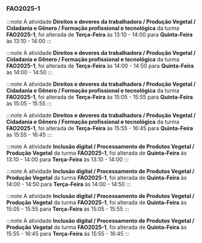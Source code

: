 ### FAO2025-1


:::note
A atividade **Direitos e deveres da trabalhadora / Produção Vegetal / Cidadania e Gênero / Formação profissional e tecnológica** da turma **FAO2025-1**, foi alterada de **Terça-Feira** às 13:10 - 14:00 para **Quinta-Feira** às 13:10 - 14:00
:::
        


:::note
A atividade **Direitos e deveres da trabalhadora / Produção Vegetal / Cidadania e Gênero / Formação profissional e tecnológica** da turma **FAO2025-1**, foi alterada de **Terça-Feira** às 14:00 - 14:50 para **Quinta-Feira** às 14:00 - 14:50
:::
        


:::note
A atividade **Direitos e deveres da trabalhadora / Produção Vegetal / Cidadania e Gênero / Formação profissional e tecnológica** da turma **FAO2025-1**, foi alterada de **Terça-Feira** às 15:05 - 15:55 para **Quinta-Feira** às 15:05 - 15:55
:::
        


:::note
A atividade **Direitos e deveres da trabalhadora / Produção Vegetal / Cidadania e Gênero / Formação profissional e tecnológica** da turma **FAO2025-1**, foi alterada de **Terça-Feira** às 15:55 - 16:45 para **Quinta-Feira** às 15:55 - 16:45
:::
        


:::note
A atividade **Inclusão digital / Processamento de Produtos Vegetal / Produção Vegetal** da turma **FAO2025-1**, foi alterada de **Quinta-Feira** às 13:10 - 14:00 para **Terça-Feira** às 13:10 - 14:00
:::
        


:::note
A atividade **Inclusão digital / Processamento de Produtos Vegetal / Produção Vegetal** da turma **FAO2025-1**, foi alterada de **Quinta-Feira** às 14:00 - 14:50 para **Terça-Feira** às 14:00 - 14:50
:::
        


:::note
A atividade **Inclusão digital / Processamento de Produtos Vegetal / Produção Vegetal** da turma **FAO2025-1**, foi alterada de **Quinta-Feira** às 15:05 - 15:55 para **Terça-Feira** às 15:05 - 15:55
:::
        


:::note
A atividade **Inclusão digital / Processamento de Produtos Vegetal / Produção Vegetal** da turma **FAO2025-1**, foi alterada de **Quinta-Feira** às 15:55 - 16:45 para **Terça-Feira** às 15:55 - 16:45
:::
        

